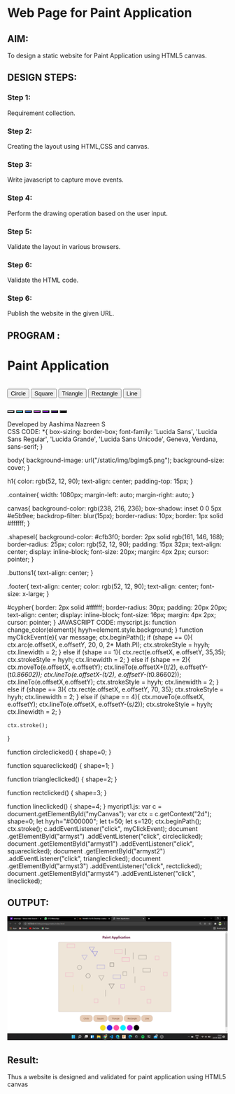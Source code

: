 # Web Page for Paint Application

## AIM:

To design a static website for Paint Application using HTML5 canvas.

## DESIGN STEPS:

### Step 1:

Requirement collection.

### Step 2:

Creating the layout using HTML,CSS and canvas.

### Step 3:

Write javascript to capture move events.

### Step 4:

Perform the drawing operation based on the user input.

### Step 5:

Validate the layout in various browsers.

### Step 6:

Validate the HTML code.

### Step 6:

Publish the website in the given URL.

## PROGRAM :

<!DOCTYPE html>
<html lang="en">
<head>
    <meta charset="UTF-8">
    <meta http-equiv="X-UA-Compatible" content="IE=edge">
    <meta name="viewport" content="width=device-width, initial-scale=1.0">
    <title>Paint Application</title>
    <link rel="stylesheet" href="./css/style.css" />
    <script src="./js/myscript.js">
    </script>

</head>
<body>
    <h1>Paint Application</h1>
    <div class="container">
        <div class="content">
            <canvas id="myCanvas" width="1050" height="650"></canvas>
        </div>
        <br/>
        <div class="buttons1">
            <input type="button" class="shapesel" id="armyst" value="Circle">
            <input type="button" class="shapesel" id="armyst1" value="Square">
            <input type="button" class="shapesel" id="armyst2" value="Triangle">
            <input type="button" class="shapesel" id="armyst3" value="Rectangle">
            <input type="button" class="shapesel" id="armyst4" value="Line">
        </div>
        <br/>
        <div class="buttons1">
            <button onclick="change_color(this)" id="cypher" style="background: white;"></button>
            <button onclick="change_color(this)" id="cypher" style="background: rgb(49, 231, 255);"></button>
            <button onclick="change_color(this)" id="cypher" style="background: rgb(46, 112, 255);"></button>
            <button onclick="change_color(this)" id="cypher" style="background: rgb(213, 76, 255);"></button>
            <button onclick="change_color(this)" id="cypher" style="background: rgb(153, 0, 255);"></button>
            <button onclick="change_color(this)" id="cypher" style="background: rgb(54, 0, 124);"></button>
            <button onclick="change_color(this)" id="cypher" style="background: rgb(0, 0, 0);"></button>
        </div>
    </div>
    <br/>
    <div class="buttons1">
    <div class="footer">Developed by Aashima Nazreen S</div>
    </div>
    <script src="./js/myscript1.js">
    </script>
    
</body>
</html>
CSS CODE:
*{
   box-sizing: border-box; 
   font-family: 'Lucida Sans', 'Lucida Sans Regular', 'Lucida Grande', 'Lucida Sans Unicode', Geneva, Verdana, sans-serif;
}

body{
    background-image: url("/static/img/bgimg5.png");
    background-size: cover;
}

h1{
    color: rgb(52, 12, 90);
    text-align: center;
    padding-top: 15px;
}

.container{
    width: 1080px;
    margin-left: auto;
    margin-right: auto;
}

canvas{
    background-color: rgb(238, 216, 236);
    box-shadow: inset 0 0 5px #e5b9ee;
    backdrop-filter: blur(15px);
    border-radius: 10px;
    border: 1px solid #ffffff;
}

.shapesel{
    background-color: #cfb3f0;
    border: 2px solid rgb(161, 146, 168);
    border-radius: 25px;
    color: rgb(52, 12, 90);
    padding: 15px 32px;
    text-align: center;
    display: inline-block;
    font-size: 20px;
    margin: 4px 2px;
    cursor: pointer;
}

.buttons1{
    text-align: center;
}

.footer{
    text-align: center;
    color: rgb(52, 12, 90);
    text-align: center;
    font-size: x-large;
}

#cypher{
    border: 2px solid #ffffff;
    border-radius: 30px;
    padding: 20px 20px;
    text-align: center;
    display: inline-block;
    font-size: 16px;
    margin: 4px 2px;
    cursor: pointer;
}
JAVASCRIPT CODE:
myscript.js:
function change_color(element){
    hyyh=element.style.background;
}
function myClickEvent(e){
    var message;
    ctx.beginPath();
    if (shape == 0){
        ctx.arc(e.offsetX, e.offsetY, 20, 0, 2* Math.PI);
        ctx.strokeStyle = hyyh;
        ctx.linewidth = 2;
    } else if (shape == 1){
        ctx.rect(e.offsetX, e.offsetY, 35,35);
        ctx.strokeStyle = hyyh;
        ctx.linewidth = 2;
    } else if (shape == 2){
        ctx.moveTo(e.offsetX, e.offsetY);
        ctx.lineTo(e.offsetX+(t/2), e.offsetY-(t*0.86602));
        ctx.lineTo(e.offsetX-(t/2), e.offsetY-(t*0.86602));
        ctx.lineTo(e.offsetX,e.offsetY);
        ctx.strokeStyle = hyyh;
        ctx.linewidth = 2;
    } else if (shape == 3){
        ctx.rect(e.offsetX, e.offsetY, 70, 35);
        ctx.strokeStyle = hyyh;
        ctx.linewidth = 2;
    } else if (shape == 4){
        ctx.moveTo(e.offsetX, e.offsetY);
        ctx.lineTo(e.offsetX, e.offsetY-(s/2));
        ctx.strokeStyle = hyyh;
        ctx.linewidth = 2;
    }

    ctx.stroke();
}

function circleclicked() {
    shape=0;
}

function squareclicked() {
    shape=1;
}

function triangleclicked() {
    shape=2;
}

function rectclicked() {
    shape=3;
}

function lineclicked() {
    shape=4;
}
mycript1.js:
var c = document.getElementById("myCanvas");
var ctx = c.getContext("2d");
shape=0;
let hyyh="#000000";
let t=50;
let s=120;
ctx.beginPath();
ctx.stroke();
c.addEventListener("click", myClickEvent);
document
.getElementById("armyst")
.addEventListener("click", circleclicked);
document
.getElementById("armyst1")
.addEventListener("click", squareclicked);
document
.getElementById("armyst2")
.addEventListener("click", triangleclicked);
document
.getElementById("armyst3")
.addEventListener("click", rectclicked);
document
.getElementById("armyst4")
.addEventListener("click", lineclicked);
## OUTPUT:

![har](./harshu.png)

## Result:

Thus a website is designed and validated for paint application using HTML5 canvas
